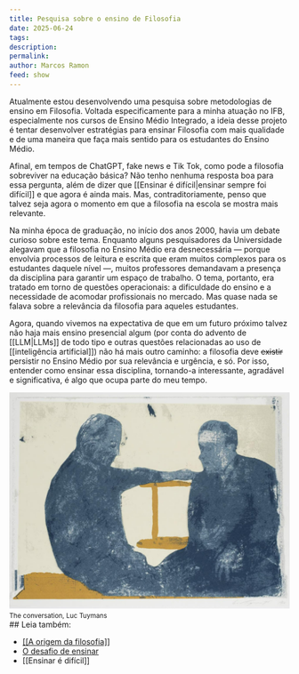 ```yaml
---
title: Pesquisa sobre o ensino de Filosofia
date: 2025-06-24
tags: 
description: 
permalink: 
author: Marcos Ramon
feed: show
---
```

Atualmente estou desenvolvendo uma pesquisa sobre metodologias de ensino em Filosofia. Voltada especificamente para a minha atuação no IFB, especialmente nos cursos de Ensino Médio Integrado, a ideia desse projeto é tentar desenvolver estratégias para ensinar Filosofia com mais qualidade e de uma maneira que faça mais sentido para os estudantes do Ensino Médio.

Afinal, em tempos de ChatGPT, fake news e Tik Tok, como pode a filosofia sobreviver na educação básica? Não tenho nenhuma resposta boa para essa pergunta, além de dizer que [[Ensinar é difícil|ensinar sempre foi difícil]] e que agora é ainda mais. Mas, contraditoriamente, penso que talvez seja agora o momento em que a filosofia na escola se mostra mais relevante.

Na minha época de graduação, no início dos anos 2000, havia um debate curioso sobre este tema. Enquanto alguns pesquisadores da Universidade alegavam que a filosofia no Ensino Médio era desnecessária — porque envolvia processos de leitura e escrita que eram muitos complexos para os estudantes daquele nível —, muitos professores demandavam a presença da disciplina para garantir um espaço de trabalho. O tema, portanto, era tratado em torno de questões operacionais: a dificuldade do ensino e a necessidade de acomodar profissionais no mercado. Mas quase nada se falava sobre a relevância da filosofia para aqueles estudantes.

Agora, quando vivemos na expectativa de que em um futuro próximo talvez não haja mais ensino presencial algum (por conta do advento de [[LLM|LLMs]] de todo tipo e outras questões relacionadas ao uso de [[inteligência artificial]]) não há mais outro caminho: a filosofia deve ~~existir~~ persistir no Ensino Médio por sua relevância e urgência, e só. Por isso, entender como ensinar essa disciplina, tornando-a interessante, agradável e significativa, é algo que ocupa parte do meu tempo.

<img src="/assets/img/tuymans-conversation.png">
<small>The conversation, Luc Tuymans</small>


<div class="leia-tambem" markdown="1">
## Leia também:

- <a href="/decidir">[[A origem da filosofia]]
- <a href="/o-desafio-de-ensinar">O desafio de ensinar</a>
- [[Ensinar é difícil]]
</div>
